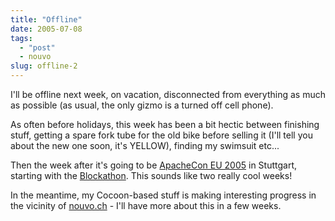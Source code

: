 ```yaml
---
title: "Offline"
date: 2005-07-08
tags: 
  - "post"
  - nouvo
slug: offline-2
---
```


I'll be offline next week, on vacation, disconnected from everything as much as possible (as usual, the only gizmo is a turned off cell phone).

As often before holidays, this week has been a bit hectic between finishing stuff, getting a spare fork tube for the old bike before selling it (I'll tell you about the new one soon, it's YELLOW), finding my swimsuit etc...

Then the week after it's going to be [ApacheCon EU 2005](http://apachecon.com) in Stuttgart, starting with the [Blockathon](http://wiki.apache.org/cocoon/Blockathon). This sounds like two really cool weeks!

In the meantime, my Cocoon-based stuff is making interesting progress in the vicinity of [nouvo.ch](http://www.nouvo.ch) - I'll have more about this in a few weeks.
